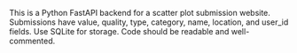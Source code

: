 <!-- Use this file to provide workspace-specific custom instructions to Copilot. For more details, visit https://code.visualstudio.com/docs/copilot/copilot-customization#_use-a-githubcopilotinstructionsmd-file -->

This is a Python FastAPI backend for a scatter plot submission website. Submissions have value, quality, type, category, name, location, and user_id fields. Use SQLite for storage. Code should be readable and well-commented.

